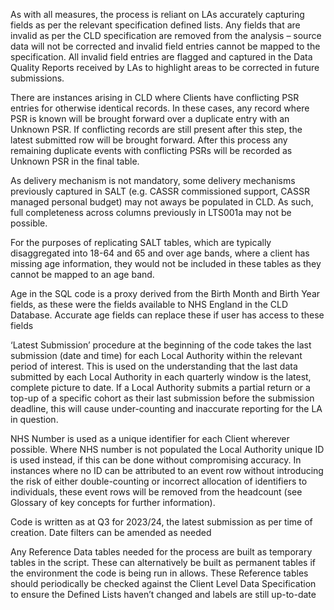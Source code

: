 
As with all measures, the process is reliant on LAs accurately capturing fields as per the relevant specification defined lists. Any fields that are invalid as per the CLD specification are removed from the analysis – source data will not be corrected and invalid field entries cannot be mapped to the specification.  All invalid field entries are flagged and captured in the Data Quality Reports received by LAs to highlight areas to be corrected in future submissions. 

There are instances arising in CLD where Clients have conflicting PSR entries for otherwise identical records. In these cases, any record where PSR is known will be brought forward over a duplicate entry with an Unknown PSR. If conflicting records are still present after this step, the latest submitted row will be brought forward. After this process any remaining duplicate events with conflicting PSRs will be recorded as Unknown PSR in the final table. 

As delivery mechanism is not mandatory, some delivery mechanisms previously captured in SALT (e.g. CASSR commissioned support, CASSR managed personal budget) may not aways be populated in CLD. As such, full completeness across columns previously in LTS001a may not be possible. 

For the purposes of replicating SALT tables, which are typically disaggregated into 18-64 and 65 and over age bands, where a client has missing age information, they would not be included in these tables as they cannot be mapped to an age band.

Age in the SQL code is a proxy derived from the Birth Month and Birth Year fields, as these were the fields available to NHS England in the CLD Database. Accurate age fields can replace these if user has access to these fields

‘Latest Submission’ procedure at the beginning of the code takes the last submission (date and time) for each Local Authority within the relevant period of interest. This is used on the understanding that the last data submitted by each Local Authority in each quarterly window is the latest, complete picture to date. If a Local Authority submits a partial return or a top-up of a specific cohort as their last submission before the submission deadline, this will cause under-counting and inaccurate reporting for the LA in question. 

NHS Number is used as a unique identifier for each Client wherever possible. Where NHS number is not populated the Local Authority unique ID is used instead, if this can be done without compromising accuracy. In instances where no ID can be attributed to an event row without introducing the risk of either double-counting or incorrect allocation of identifiers to individuals, these event rows will be removed from the headcount (see Glossary of key concepts for further information). 

Code is written as at Q3 for 2023/24, the latest submission as per time of creation. Date filters can be amended as needed

Any Reference Data tables needed for the process are built as temporary tables in the script. These can alternatively be built as permanent tables if the environment the code is being run in allows. These Reference tables should periodically be checked against the Client Level Data Specification to ensure the Defined Lists haven’t changed and labels are still up-to-date